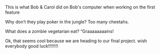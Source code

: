 This is what Bob & Carol did on Bob's computer when working on the first feature

Why don’t they play poker in the jungle?
Too many cheetahs.

What does a zombie vegetarian eat?
“Graaaaaaaains!

Ok, that seems cool because we are heading to our final project.
wish everybody good luck!!!!!!!!